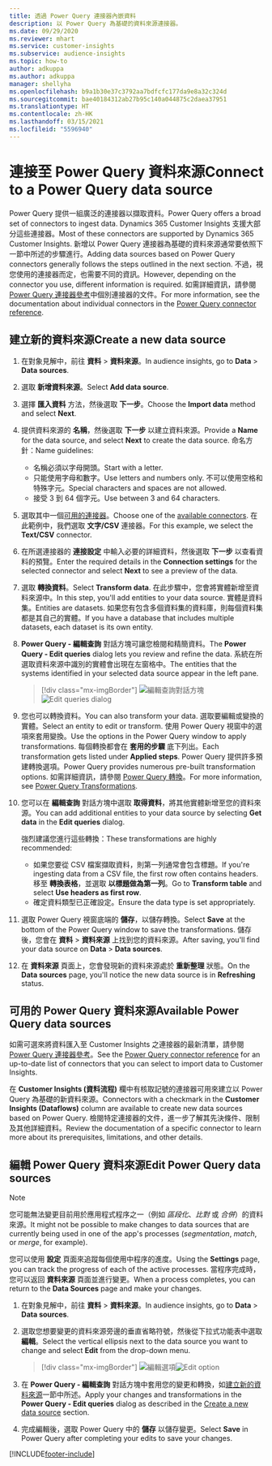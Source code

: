 ```yaml
---
title: 透過 Power Query 連接器內嵌資料
description: 以 Power Query 為基礎的資料來源連接器。
ms.date: 09/29/2020
ms.reviewer: mhart
ms.service: customer-insights
ms.subservice: audience-insights
ms.topic: how-to
author: adkuppa
ms.author: adkuppa
manager: shellyha
ms.openlocfilehash: b9a1b30e37c3792aa7bdfcfc177da9e8a32c324d
ms.sourcegitcommit: bae40184312ab27b95c140a044875c2daea37951
ms.translationtype: HT
ms.contentlocale: zh-HK
ms.lasthandoff: 03/15/2021
ms.locfileid: "5596940"
---
```

# <a name="connect-to-a-power-query-data-source"></a><span data-ttu-id="077f3-103">連接至 Power Query 資料來源</span><span class="sxs-lookup"><span data-stu-id="077f3-103">Connect to a Power Query data source</span></span>

<span data-ttu-id="077f3-104">Power Query 提供一組廣泛的連接器以擷取資料。</span><span class="sxs-lookup"><span data-stu-id="077f3-104">Power Query offers a broad set of connectors to ingest data.</span></span> <span data-ttu-id="077f3-105">Dynamics 365 Customer Insights 支援大部分這些連接器。</span><span class="sxs-lookup"><span data-stu-id="077f3-105">Most of these connectors are supported by Dynamics 365 Customer Insights.</span></span> <span data-ttu-id="077f3-106">新增以 Power Query 連接器為基礎的資料來源通常要依照下一節中所述的步驟進行。</span><span class="sxs-lookup"><span data-stu-id="077f3-106">Adding data sources based on Power Query connectors generally follows the steps outlined in the next section.</span></span> <span data-ttu-id="077f3-107">不過，視您使用的連接器而定，也需要不同的資訊。</span><span class="sxs-lookup"><span data-stu-id="077f3-107">However, depending on the connector you use, different information is required.</span></span> <span data-ttu-id="077f3-108">如需詳細資訊，請參閱 [Power Query 連接器參考](/power-query/connectors/)中個別連接器的文件。</span><span class="sxs-lookup"><span data-stu-id="077f3-108">For more information, see the documentation about individual connectors in the [Power Query connector reference](/power-query/connectors/).</span></span>

## <a name="create-a-new-data-source"></a><span data-ttu-id="077f3-109">建立新的資料來源</span><span class="sxs-lookup"><span data-stu-id="077f3-109">Create a new data source</span></span>

1. <span data-ttu-id="077f3-110">在對象見解中，前往 **資料** > **資料來源**。</span><span class="sxs-lookup"><span data-stu-id="077f3-110">In audience insights, go to **Data** > **Data sources**.</span></span>

1. <span data-ttu-id="077f3-111">選取 **新增資料來源**。</span><span class="sxs-lookup"><span data-stu-id="077f3-111">Select **Add data source**.</span></span>

1. <span data-ttu-id="077f3-112">選擇 **匯入資料** 方法，然後選取 **下一步**。</span><span class="sxs-lookup"><span data-stu-id="077f3-112">Choose the **Import data** method and select **Next**.</span></span>

1. <span data-ttu-id="077f3-113">提供資料來源的 **名稱**，然後選取 **下一步** 以建立資料來源。</span><span class="sxs-lookup"><span data-stu-id="077f3-113">Provide a **Name** for the data source, and select **Next** to create the data source.</span></span> <span data-ttu-id="077f3-114">命名方針：</span><span class="sxs-lookup"><span data-stu-id="077f3-114">Name guidelines:</span></span> 
   - <span data-ttu-id="077f3-115">名稱必須以字母開頭。</span><span class="sxs-lookup"><span data-stu-id="077f3-115">Start with a letter.</span></span>
   - <span data-ttu-id="077f3-116">只能使用字母和數字。</span><span class="sxs-lookup"><span data-stu-id="077f3-116">Use letters and numbers only.</span></span> <span data-ttu-id="077f3-117">不可以使用空格和特殊字元。</span><span class="sxs-lookup"><span data-stu-id="077f3-117">Special characters and spaces are not allowed.</span></span>
   - <span data-ttu-id="077f3-118">接受 3 到 64 個字元。</span><span class="sxs-lookup"><span data-stu-id="077f3-118">Use between 3 and 64 characters.</span></span>

1. <span data-ttu-id="077f3-119">選取其中一個[可用的連接器](#available-power-query-data-sources)。</span><span class="sxs-lookup"><span data-stu-id="077f3-119">Choose one of the [available connectors](#available-power-query-data-sources).</span></span> <span data-ttu-id="077f3-120">在此範例中，我們選取 **文字/CSV** 連接器。</span><span class="sxs-lookup"><span data-stu-id="077f3-120">For this example, we select the **Text/CSV** connector.</span></span>

1. <span data-ttu-id="077f3-121">在所選連接器的 **連接設定** 中輸入必要的詳細資料，然後選取 **下一步** 以查看資料的預覽。</span><span class="sxs-lookup"><span data-stu-id="077f3-121">Enter the required details in the **Connection settings** for the selected connector and select **Next** to see a preview of the data.</span></span>

1. <span data-ttu-id="077f3-122">選取 **轉換資料**。</span><span class="sxs-lookup"><span data-stu-id="077f3-122">Select **Transform data**.</span></span> <span data-ttu-id="077f3-123">在此步驟中，您會將實體新增至資料來源中。</span><span class="sxs-lookup"><span data-stu-id="077f3-123">In this step, you'll add entities to your data source.</span></span> <span data-ttu-id="077f3-124">實體是資料集。</span><span class="sxs-lookup"><span data-stu-id="077f3-124">Entities are datasets.</span></span> <span data-ttu-id="077f3-125">如果您有包含多個資料集的資料庫，則每個資料集都是其自己的實體。</span><span class="sxs-lookup"><span data-stu-id="077f3-125">If you have a database that includes multiple datasets, each dataset is its own entity.</span></span>

1. <span data-ttu-id="077f3-126">**Power Query - 編輯查詢** 對話方塊可讓您檢閱和精簡資料。</span><span class="sxs-lookup"><span data-stu-id="077f3-126">The **Power Query - Edit queries** dialog lets you review and refine the data.</span></span> <span data-ttu-id="077f3-127">系統在所選取資料來源中識別的實體會出現在左窗格中。</span><span class="sxs-lookup"><span data-stu-id="077f3-127">The entities that the systems identified in your selected data source appear in the left pane.</span></span>

   > [!div class="mx-imgBorder"]
   > <span data-ttu-id="077f3-128">![編輯查詢對話方塊](media/data-manager-configure-edit-queries.png "編輯查詢對話方塊")</span><span class="sxs-lookup"><span data-stu-id="077f3-128">![Edit queries dialog](media/data-manager-configure-edit-queries.png "Edit queries dialog")</span></span>

1. <span data-ttu-id="077f3-129">您也可以轉換資料。</span><span class="sxs-lookup"><span data-stu-id="077f3-129">You can also transform your data.</span></span> <span data-ttu-id="077f3-130">選取要編輯或變換的實體。</span><span class="sxs-lookup"><span data-stu-id="077f3-130">Select an entity to edit or transform.</span></span> <span data-ttu-id="077f3-131">使用 Power Query 視窗中的選項來套用變換。</span><span class="sxs-lookup"><span data-stu-id="077f3-131">Use the options in the Power Query window to apply transformations.</span></span> <span data-ttu-id="077f3-132">每個轉換都會在 **套用的步驟** 底下列出。</span><span class="sxs-lookup"><span data-stu-id="077f3-132">Each transformation gets listed under **Applied steps**.</span></span> <span data-ttu-id="077f3-133">Power Query 提供許多預建轉換選項。</span><span class="sxs-lookup"><span data-stu-id="077f3-133">Power Query provides numerous pre-built transformation options.</span></span> <span data-ttu-id="077f3-134">如需詳細資訊，請參閱 [Power Query 轉換](/power-query/power-query-what-is-power-query#transformations)。</span><span class="sxs-lookup"><span data-stu-id="077f3-134">For more information, see [Power Query Transformations](/power-query/power-query-what-is-power-query#transformations).</span></span>

1. <span data-ttu-id="077f3-135">您可以在 **編輯查詢** 對話方塊中選取 **取得資料**，將其他實體新增至您的資料來源。</span><span class="sxs-lookup"><span data-stu-id="077f3-135">You can add additional entities to your data source by selecting **Get data** in the **Edit queries** dialog.</span></span>

   <span data-ttu-id="077f3-136">強烈建議您進行這些轉換：</span><span class="sxs-lookup"><span data-stu-id="077f3-136">These transformations are highly recommended:</span></span>

   - <span data-ttu-id="077f3-137">如果您要從 CSV 檔案擷取資料，則第一列通常會包含標題。</span><span class="sxs-lookup"><span data-stu-id="077f3-137">If you're ingesting data from a CSV file, the first row often contains headers.</span></span> <span data-ttu-id="077f3-138">移至 **轉換表格**，並選取 **以標題做為第一列**。</span><span class="sxs-lookup"><span data-stu-id="077f3-138">Go to **Transform table** and select **Use headers as first row**.</span></span>
   - <span data-ttu-id="077f3-139">確定資料類型已正確設定。</span><span class="sxs-lookup"><span data-stu-id="077f3-139">Ensure the data type is set appropriately.</span></span>

1. <span data-ttu-id="077f3-140">選取 Power Query 視窗底端的 **儲存**，以儲存轉換。</span><span class="sxs-lookup"><span data-stu-id="077f3-140">Select **Save** at the bottom of the Power Query window to save the transformations.</span></span> <span data-ttu-id="077f3-141">儲存後，您會在 **資料** > **資料來源** 上找到您的資料來源。</span><span class="sxs-lookup"><span data-stu-id="077f3-141">After saving, you'll find your data source on **Data** > **Data sources**.</span></span>

1. <span data-ttu-id="077f3-142">在 **資料來源** 頁面上，您會發現新的資料來源處於 **重新整理** 狀態。</span><span class="sxs-lookup"><span data-stu-id="077f3-142">On the **Data sources** page, you'll notice the new data source is in **Refreshing** status.</span></span>

## <a name="available-power-query-data-sources"></a><span data-ttu-id="077f3-143">可用的 Power Query 資料來源</span><span class="sxs-lookup"><span data-stu-id="077f3-143">Available Power Query data sources</span></span>

<span data-ttu-id="077f3-144">如需可選來將資料匯入至 Customer Insights 之連接器的最新清單，請參閱 [Power Query 連接器參考](/power-query/connectors/)。</span><span class="sxs-lookup"><span data-stu-id="077f3-144">See the [Power Query connector reference](/power-query/connectors/) for an up-to-date list of connectors that you can select to import data to Customer Insights.</span></span> 

<span data-ttu-id="077f3-145">在 **Customer Insights (資料流程)** 欄中有核取記號的連接器可用來建立以 Power Query 為基礎的新資料來源。</span><span class="sxs-lookup"><span data-stu-id="077f3-145">Connectors with a checkmark in the **Customer Insights (Dataflows)** column are available to create new data sources based on Power Query.</span></span> <span data-ttu-id="077f3-146">檢閱特定連接器的文件，進一步了解其先決條件、限制及其他詳細資料。</span><span class="sxs-lookup"><span data-stu-id="077f3-146">Review the documentation of a specific connector to learn more about its prerequisites, limitations, and other details.</span></span>

## <a name="edit-power-query-data-sources"></a><span data-ttu-id="077f3-147">編輯 Power Query 資料來源</span><span class="sxs-lookup"><span data-stu-id="077f3-147">Edit Power Query data sources</span></span>

> [!NOTE]
> <span data-ttu-id="077f3-148">您可能無法變更目前用於應用程式程序之一（例如 *區段化*、*比對* 或 *合併*）的資料來源。</span><span class="sxs-lookup"><span data-stu-id="077f3-148">It might not be possible to make changes to data sources that are currently being used in one of the app's processes (*segmentation*, *match*, or *merge*, for example).</span></span> 
>
> <span data-ttu-id="077f3-149">您可以使用 **設定** 頁面來追蹤每個使用中程序的進度。</span><span class="sxs-lookup"><span data-stu-id="077f3-149">Using the **Settings** page, you can track the progress of each of the active processes.</span></span> <span data-ttu-id="077f3-150">當程序完成時，您可以返回 **資料來源** 頁面並進行變更。</span><span class="sxs-lookup"><span data-stu-id="077f3-150">When a process completes, you can return to the **Data Sources** page and make your changes.</span></span>

1. <span data-ttu-id="077f3-151">在對象見解中，前往 **資料** > **資料來源**。</span><span class="sxs-lookup"><span data-stu-id="077f3-151">In audience insights, go to **Data** > **Data sources**.</span></span>

2. <span data-ttu-id="077f3-152">選取您想要變更的資料來源旁邊的垂直省略符號，然後從下拉式功能表中選取 **編輯**。</span><span class="sxs-lookup"><span data-stu-id="077f3-152">Select the vertical ellipsis next to the data source you want to change and select **Edit** from the drop-down menu.</span></span>

   > [!div class="mx-imgBorder"]
   > <span data-ttu-id="077f3-153">![編輯選項](media/edit-option-data-sources.png "編輯選項")</span><span class="sxs-lookup"><span data-stu-id="077f3-153">![Edit option](media/edit-option-data-sources.png "Edit option")</span></span>

3. <span data-ttu-id="077f3-154">在 **Power Query - 編輯查詢** 對話方塊中套用您的變更和轉換，如[建立新的資料來源](#create-a-new-data-source)一節中所述。</span><span class="sxs-lookup"><span data-stu-id="077f3-154">Apply your changes and transformations in the **Power Query - Edit queries** dialog as described in the [Create a new data source](#create-a-new-data-source) section.</span></span>

4. <span data-ttu-id="077f3-155">完成編輯後，選取 Power Query 中的 **儲存** 以儲存變更。</span><span class="sxs-lookup"><span data-stu-id="077f3-155">Select **Save** in Power Query after completing your edits to save your changes.</span></span>


[!INCLUDE[footer-include](../includes/footer-banner.md)]